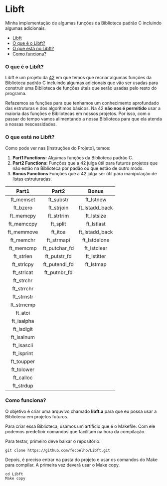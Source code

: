 # Libft
Minha implementação de algumas funções da Biblioteca padrão C incluindo algumas adicionais.

- [Libft](#libft)
- [O que é o Libft?](#o-que---o-libft-)
- [O que está no Libft?](#o-que-est--no-libft)
- [Como funciona?](#como-funciona-)

<a name="o-que---o-libft-"></a>
### O que é o Libft?
Libft é um projeto da [42](https://www.42sp.org.br "42sp") em que temos que recriar algumas funções da Biblioteca padrão C incluindo algumas adicionais que vão ser usadas para construir uma Biblioteca de funções úteis que serão usadas pelo resto do programa.

Refazemos as funções para que tenhamos um conhecimento aprofundado das estruturas e dos algoritimos básicos. Na 42 **não nos é permitido** usar a maioria das funções e Bibliotecas em nossos projetos. Por isso, com o passar do tempo vamos alimentando a nossa Biblioteca para que ela atenda a nossas nescessidades.

<a name="o-que-est--no-libft"></a>
### O que está no Libft?
Como pode ver nas [Instruções do Projeto], temos:

1. **Part1 Functions:** Algumas funções da Biblioteca padrão C.
2. **Part2 Functions:** Funções que a 42 julga útil para futuros projetos que não estão na Biblioteca por padão ou que estão de outro modo.
3. **Bonus Functions** Funções que a 42 julga ser útil para manipulação de listas estruturadas.

Part1 | Part2 | Bonus
:----:|:----:|:----:
ft_memset   | ft_substr     | ft_lstnew
ft_bzero    | ft_strjoin    | ft_lstadd_back
ft_memcpy   | ft_strtrim    | ft_lstsize
ft_memccpy  | ft_split      | ft_lstlast
ft_memmove  | ft_itoa       | ft_lstadd_back
ft_memchr   | ft_strmapi    | ft_lstdelone
ft_memcmp   | ft_putchar_fd | ft_lstclear
ft_strlen   | ft_putstr_fd  | ft_lstitter
ft_strlcpy  | ft_putendl_fd | ft_lstmap
ft_strlcat  | ft_putnbr_fd  |
ft_strchr   |
ft_strrchr  |
ft_strnstr  |
ft_strncmp  |
ft_atoi     |
ft_isalpha  |
ft_isdigit  |
ft_isalnum  |
ft_isascii  |
ft_isprint  |
ft_toupper  |
ft_tolower  |
ft_calloc   |
ft_strdup   |

<a name="como-funciona-"></a>
### Como funciona?
O objetivo é criar uma arquvivo chamado **libft.a** para que eu possa usar a Biblioteca em projetos futuros.

Para criar essa Biblioteca, usamos um artificio que é o Makefile. Com ele podemos predefinir comandos que facilitam na hora da compilação.

Para testar, primeiro deve baixar o repositório:

    git clone https://github.com/fecoelho/Libft.git

Depois, é preciso entrar na pasta do projeto e usar os comandos do Make para compilar. A primeira vez deverá usar o Make copy.

    cd Libft
    Make copy
